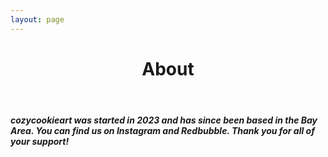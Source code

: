 ```yaml
---
layout: page
---
```


<p>
  <header>
    <h1 align="center">About</h1>
  </header>
</p>

<p>
  <h5 align="left"> cozycookieart was started in 2023 and has since been based in the Bay Area. You can find us on Instagram and Redbubble. Thank you for all of your support!</h5>
</p>
